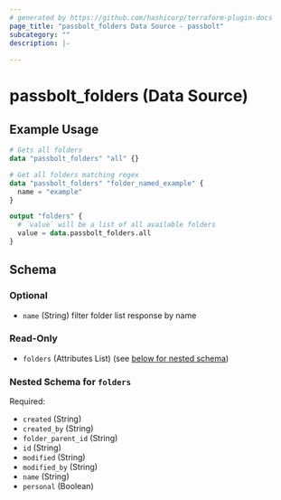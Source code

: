 ```yaml
---
# generated by https://github.com/hashicorp/terraform-plugin-docs
page_title: "passbolt_folders Data Source - passbolt"
subcategory: ""
description: |-
  
---
```


# passbolt_folders (Data Source)



## Example Usage

```terraform
# Gets all folders
data "passbolt_folders" "all" {}

# Get all folders matching regex
data "passbolt_folders" "folder_named_example" {
  name = "example"
}

output "folders" {
  # `value` will be a list of all available folders
  value = data.passbolt_folders.all
}
```

<!-- schema generated by tfplugindocs -->
## Schema

### Optional

- `name` (String) filter folder list response by name

### Read-Only

- `folders` (Attributes List) (see [below for nested schema](#nestedatt--folders))

<a id="nestedatt--folders"></a>
### Nested Schema for `folders`

Required:

- `created` (String)
- `created_by` (String)
- `folder_parent_id` (String)
- `id` (String)
- `modified` (String)
- `modified_by` (String)
- `name` (String)
- `personal` (Boolean)
